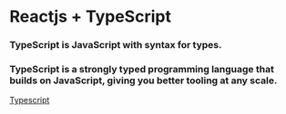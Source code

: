 # Reactjs + TypeScript

### TypeScript is JavaScript with syntax for types.

### TypeScript is a strongly typed programming language that builds on JavaScript, giving you better tooling at any scale.

[Typescript](https://www.typescriptlang.org/)
